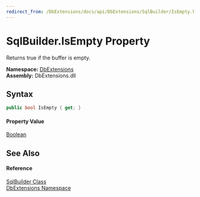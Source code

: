 ```yaml
---
redirect_from: /DbExtensions/docs/api/DbExtensions/SqlBuilder/IsEmpty.html
---
```


SqlBuilder.IsEmpty Property
===========================
Returns true if the buffer is empty.
  
**Namespace:** [DbExtensions][1]  
**Assembly:** DbExtensions.dll

Syntax
------

```csharp
public bool IsEmpty { get; }
```

#### Property Value
[Boolean][2]

See Also
--------

#### Reference
[SqlBuilder Class][3]  
[DbExtensions Namespace][1]  

[1]: ../README.md
[2]: https://learn.microsoft.com/dotnet/api/system.boolean
[3]: README.md